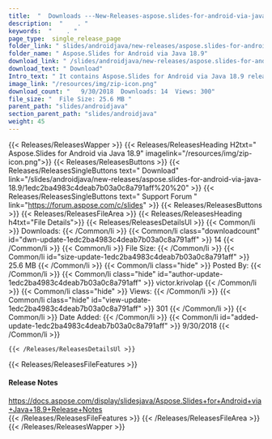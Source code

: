 ```yaml
---
title:  "  Downloads ---New-Releases-aspose.slides-for-android-via-java-18.9 . " 
description:  "    . " 
keywords:  "    . " 
page_type:  single_release_page
folder_link: " slides/androidjava/new-releases/aspose.slides-for-android-via-java-18.9/"
folder_name: " Aspose.Slides for Android via Java 18.9"
download_link: " /slides/androidjava/new-releases/aspose.slides-for-android-via-java-18.9/1edc2ba4983c4deab7b03a0c8a791aff"
download_text: " Download"
Intro_text: " It contains Aspose.Slides for Android via Java 18.9 release."
image_link: "/resources/img/zip-icon.png"
download_count: "   9/30/2018  Downloads: 14  Views: 300"
file_size: "  File Size: 25.6 MB "
parent_path: "slides/androidjava"
section_parent_path: "slides/androidjava"
weight: 45
---
```


{{< Releases/ReleasesWapper >}}
  {{< Releases/ReleasesHeading H2txt=" Aspose.Slides for Android via Java 18.9" imagelink="/resources/img/zip-icon.png">}}
  {{< Releases/ReleasesButtons >}}
    {{< Releases/ReleasesSingleButtons text=" Download" link="/slides/androidjava/new-releases/aspose.slides-for-android-via-java-18.9/1edc2ba4983c4deab7b03a0c8a791aff%20%20" >}}
    {{< Releases/ReleasesSingleButtons text=" Support Forum " link="https://forum.aspose.com/c/slides" >}}
  {{< Releases/ReleasesButtons >}}
  {{< Releases/ReleasesFileArea >}}
    {{< Releases/ReleasesHeading h4txt="File Details">}}
    {{< Releases/ReleasesDetailsUl >}}
            {{< Common/li  >}} Downloads: {{< /Common/li >}} 
      {{< Common/li class="downloadcount" id="dwn-update-1edc2ba4983c4deab7b03a0c8a791aff" >}} 14 {{< /Common/li >}} 
      {{< Common/li  >}} File Size: {{< /Common/li >}} 
      {{< Common/li id="size-update-1edc2ba4983c4deab7b03a0c8a791aff" >}} 25.6 MB {{< /Common/li >}} 
      {{< Common/li  class="hide" >}} Posted By: {{< /Common/li >}} 
      {{< Common/li class="hide" id="author-update-1edc2ba4983c4deab7b03a0c8a791aff" >}} victor.krivolap {{< /Common/li >}} 
      {{< Common/li class="hide"  >}} Views: {{< /Common/li >}} 
      {{< Common/li class="hide" id="view-update-1edc2ba4983c4deab7b03a0c8a791aff" >}} 301 {{< /Common/li >}} 
      {{< Common/li  >}} Date Added: {{< /Common/li >}} 
      {{< Common/li id="added-update-1edc2ba4983c4deab7b03a0c8a791aff" >}} 9/30/2018 {{< /Common/li >}} 

    {{< /Releases/ReleasesDetailsUl >}}

  {{< Releases/ReleasesFileFeatures >}}
      <h4>Release Notes</h4><div><a href="https://docs.aspose.com/display/slidesjava/Aspose.Slides+for+Android+via+Java+18.9+Release+Notes">https://docs.aspose.com/display/slidesjava/Aspose.Slides+for+Android+via+Java+18.9+Release+Notes</a></div>
  {{< /Releases/ReleasesFileFeatures >}}
 {{< /Releases/ReleasesFileArea >}}
{{< /Releases/ReleasesWapper >}}


